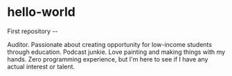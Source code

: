 # hello-world
First repository --

Auditor. Passionate about creating opportunity for low-income students through education. Podcast junkie. Love painting and making things with my hands. Zero programming experience, but I'm here to see if I have any actual interest or talent.
